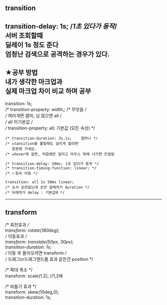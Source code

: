 
## transition

transition-delay: 1s; /*1초 있다가 동작*/<br>
서버 조회할떄<br>
딜레이 1s 정도 준다<br>
엄청난 검색으로 공격하는 경우가 있다.<br>
---
★공부 방법<br>
내가 생각한 마크업과 <br>
실제 마크업 차이 비교 하며 공부<br>
---

 transition: 1s;<br>
    /* transition-property: width,;    /* 무엇을 */<br>
    /* 여러개면 콤마, 넘 많으면 all */<br>
    /* all 이기본값 */<br>
    /* transition-property: all; 기본값 (모든 속성) */
    
    /* transition-duration: 3s,1s;    얼마나 */
    /* ★tansition을 풀릴때도 걸리게 할려면
       원본에 거세요.
    /* ★hover에 걸면, 처음에만 걸리고 마우스 밖에 나가면 안걸림
    
    /* transition-delay: 50ms; 1초 있다가 동작 */
    /* transition-timing-function: linear; */
    /* ㄴ등속 이동 */

    transition: all 1s 50ms linear;
    /* 순서 상관없는데 초만 앞에꺼가 duration */
    /* 뒤에꺼가 delay : 기본값0 */

---
transform
---
  /* 회전효과 */<br>
      transform: rotate(180deg);<br>
 /* 이동효과 */<br>
      transform: translate(50px, 30px);<br>
      transition-duration: 1s;<br>
      /* 이동 후 돌아오려면 transform */<br>
      /* 드래그or드래그앤드롭 효과 같은건 position */<br>

/* 확대 축소 */<br>
      transform: scale(1.2);  //1,2배 <br>

  /* 비틀기 효과 */<br>
      transform: skew(10deg,0);<br>
      transition-duration: 1s;
